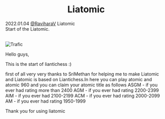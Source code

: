 <h1 align="center">Liatomic</h1>

<div class="meta-headline">
    <div class= "meta">
        <span class="text">2022.01.04</span>
        <span class="text"><a href="/@/RaviharaV">@RaviharaV</a></span>
        <span class="text">Liatomic</span>
    </div>
    <div class= "headline">Start of the Liatomic.</div>
</div>
</br>

![Trafic](https://imgur.com/38L8Iy0.png)


Hello guys,

This is the start of liantichess :)

first of all very very thanks to SriMethan for helping me to make Liatomic and Liatomic is based on Liantichess.In here you can play atomic and atomic 960 and you can claim your atomic title as follows
ASGM - if you ever had rating more than 2400
AGM - if you ever had rating 2200-2399
AIM - if you ever had 2100-2199
ACM - if you ever had rating 2000-2099
AM - if you ever had rating 1950-1999

Thank you for using liatomic

